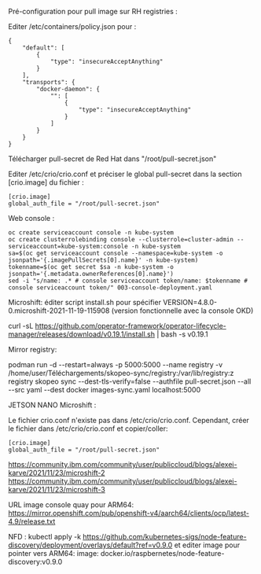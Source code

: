 Pré-configuration pour pull image sur RH registries :

Editer /etc/containers/policy.json pour :
~~~
{
    "default": [
        {
            "type": "insecureAcceptAnything"
        }
    ],
    "transports": {
        "docker-daemon": {
            "": [
                {
                    "type": "insecureAcceptAnything"
                }
            ]
        }
    }
}
~~~

Télécharger pull-secret de Red Hat dans "/root/pull-secret.json" 

Editer /etc/crio/crio.conf et préciser le global pull-secret dans la section [crio.image] du fichier :
~~~
[crio.image]
global_auth_file = "/root/pull-secret.json"
~~~

Web console :
~~~
oc create serviceaccount console -n kube-system
oc create clusterrolebinding console --clusterrole=cluster-admin --serviceaccount=kube-system:console -n kube-system
sa=$(oc get serviceaccount console --namespace=kube-system -o jsonpath='{.imagePullSecrets[0].name}' -n kube-system)
tokenname=$(oc get secret $sa -n kube-system -o jsonpath='{.metadata.ownerReferences[0].name}')
sed -i "s/name: .* # console serviceaccount token/name: $tokenname # console serviceaccount token/" 003-console-deployment.yaml
~~~

Microshift: éditer script install.sh pour spécifier VERSION=4.8.0-0.microshift-2021-11-19-115908 (version fonctionnelle avec la console OKD)

curl -sL https://github.com/operator-framework/operator-lifecycle-manager/releases/download/v0.19.1/install.sh | bash -s v0.19.1

Mirror registry:

podman run -d --restart=always -p 5000:5000 --name registry -v /home/user/Téléchargements/skopeo-sync/registry:/var/lib/registry:z registry
skopeo sync --dest-tls-verify=false --authfile pull-secret.json --all --src yaml --dest docker images-sync.yaml localhost:5000



JETSON NANO Microshift :

Le fichier crio.conf n'existe pas dans /etc/crio/crio.conf. Cependant, créer le fichier dans /etc/crio/crio.conf et copier/coller:
~~~
[crio.image]
global_auth_file = "/root/pull-secret.json"
~~~

https://community.ibm.com/community/user/publiccloud/blogs/alexei-karve/2021/11/23/microshift-2
https://community.ibm.com/community/user/publiccloud/blogs/alexei-karve/2021/11/23/microshift-3

URL image console quay pour ARM64:
https://mirror.openshift.com/pub/openshift-v4/aarch64/clients/ocp/latest-4.9/release.txt


NFD :
kubectl apply -k https://github.com/kubernetes-sigs/node-feature-discovery/deployment/overlays/default?ref=v0.9.0
et editer image pour pointer vers ARM64: image: docker.io/raspbernetes/node-feature-discovery:v0.9.0

